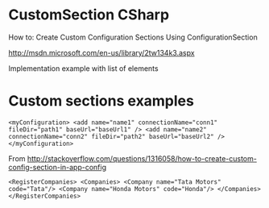 CustomSection CSharp
====================

How to: Create Custom Configuration Sections Using ConfigurationSection

http://msdn.microsoft.com/en-us/library/2tw134k3.aspx

Implementation example with list of elements

Custom sections examples
====================

`
<myConfiguration>
		<add name="name1" connectionName="conn1" fileDir="path1" baseUrl="baseUrl1" />
		<add name="name2" connectionName="conn2" fileDir="path2" baseUrl="baseUrl2" />
	</myConfiguration>	
`

From http://stackoverflow.com/questions/1316058/how-to-create-custom-config-section-in-app-config

`
<RegisterCompanies>
		<Companies>
			<Company name="Tata Motors" code="Tata"/>
			<Company name="Honda Motors" code="Honda"/>
		</Companies>
	</RegisterCompanies>
`


